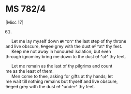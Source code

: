 # MS 782/4

[Misc 17]

61. 

&nbsp;&nbsp;&nbsp;&nbsp;&nbsp;Let me lay myself down ~~at~~ ^on^ the last step of thy throne \
and live obscure, ~~tinged~~ grey with the dust ~~of~~ ^at^ thy feet. \
&nbsp;&nbsp;&nbsp;&nbsp;&nbsp;Keep me not away in honoured isolation, but even \
through ignominy bring me down to the dust ~~of~~ ^at^ thy feet. 

&nbsp;&nbsp;&nbsp;&nbsp;&nbsp;Let me remain as the last of thy pilgrims and count \
me as the least of them. \
&nbsp;&nbsp;&nbsp;&nbsp;&nbsp;Men come to thee, asking for gifts at thy hands; let \
me wait till nothing remains but thyself and live obscure, \
~~tinged~~ grey with the dust ~~of~~ ^under^ thy feet. 
